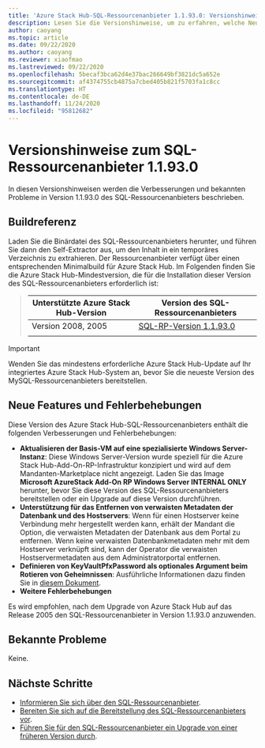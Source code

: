 ```yaml
---
title: 'Azure Stack Hub-SQL-Ressourcenanbieter 1.1.93.0: Versionshinweise'
description: Lesen Sie die Versionshinweise, um zu erfahren, welche Neuerungen im Update 1.1.93.0 zum Azure Stack Hub-SQL-Ressourcenanbieter enthalten sind.
author: caoyang
ms.topic: article
ms.date: 09/22/2020
ms.author: caoyang
ms.reviewer: xiaofmao
ms.lastreviewed: 09/22/2020
ms.openlocfilehash: 5becaf3bca62d4e37bac266649bf3821dc5a652e
ms.sourcegitcommit: af4374755cb4875a7cbed405b821f5703fa1c8cc
ms.translationtype: HT
ms.contentlocale: de-DE
ms.lasthandoff: 11/24/2020
ms.locfileid: "95812682"
---
```

# <a name="sql-resource-provider-11930-release-notes"></a>Versionshinweise zum SQL-Ressourcenanbieter 1.1.93.0

In diesen Versionshinweisen werden die Verbesserungen und bekannten Probleme in Version 1.1.93.0 des SQL-Ressourcenanbieters beschrieben.

## <a name="build-reference"></a>Buildreferenz
Laden Sie die Binärdatei des SQL-Ressourcenanbieters herunter, und führen Sie dann den Self-Extractor aus, um den Inhalt in ein temporäres Verzeichnis zu extrahieren. Der Ressourcenanbieter verfügt über einen entsprechenden Minimalbuild für Azure Stack Hub. Im Folgenden finden Sie die Azure Stack Hub-Mindestversion, die für die Installation dieser Version des SQL-Ressourcenanbieters erforderlich ist:

> |Unterstützte Azure Stack Hub-Version|Version des SQL-Ressourcenanbieters|
> |-----|-----|
> |Version 2008, 2005|[SQL-RP-Version 1.1.93.0](https://aka.ms/azshsqlrp11930)|  
> |     |     |

> [!IMPORTANT]
> Wenden Sie das mindestens erforderliche Azure Stack Hub-Update auf Ihr integriertes Azure Stack Hub-System an, bevor Sie die neueste Version des MySQL-Ressourcenanbieters bereitstellen.

## <a name="new-features-and-fixes"></a>Neue Features und Fehlerbehebungen

Diese Version des Azure Stack Hub-SQL-Ressourcenanbieters enthält die folgenden Verbesserungen und Fehlerbehebungen:

- **Aktualisieren der Basis-VM auf eine spezialisierte Windows Server-Instanz**: Diese Windows Server-Version wurde speziell für die Azure Stack Hub-Add-On-RP-Infrastruktur konzipiert und wird auf dem Mandanten-Marketplace nicht angezeigt. Laden Sie das Image **Microsoft AzureStack Add-On RP Windows Server INTERNAL ONLY** herunter, bevor Sie diese Version des SQL-Ressourcenanbieters bereitstellen oder ein Upgrade auf diese Version durchführen.
- **Unterstützung für das Entfernen von verwaisten Metadaten der Datenbank und des Hostservers**: Wenn für einen Hostserver keine Verbindung mehr hergestellt werden kann, erhält der Mandant die Option, die verwaisten Metadaten der Datenbank aus dem Portal zu entfernen. Wenn keine verwaisten Datenbankmetadaten mehr mit dem Hostserver verknüpft sind, kann der Operator die verwaisten Hostservermetadaten aus dem Administratorportal entfernen.
- **Definieren von KeyVaultPfxPassword als optionales Argument beim Rotieren von Geheimnissen**: Ausführliche Informationen dazu finden Sie in [diesem Dokument](azure-stack-sql-resource-provider-maintain.md#secrets-rotation).
- **Weitere Fehlerbehebungen**

Es wird empfohlen, nach dem Upgrade von Azure Stack Hub auf das Release 2005 den SQL-Ressourcenanbieter in Version 1.1.93.0 anzuwenden.

## <a name="known-issues"></a>Bekannte Probleme
Keine.

## <a name="next-steps"></a>Nächste Schritte

- [Informieren Sie sich über den SQL-Ressourcenanbieter](azure-stack-sql-resource-provider.md).
- [Bereiten Sie sich auf die Bereitstellung des SQL-Ressourcenanbieters vor](azure-stack-sql-resource-provider-deploy.md#prerequisites).
- [Führen Sie für den SQL-Ressourcenanbieter ein Upgrade von einer früheren Version durch](azure-stack-sql-resource-provider-update.md).

